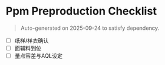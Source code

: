 # Ppm Preproduction Checklist

> Auto-generated on 2025-09-24 to satisfy dependency.

- [ ] 纸样/样衣确认
- [ ] 面辅料到位
- [ ] 量点容差与AQL设定
